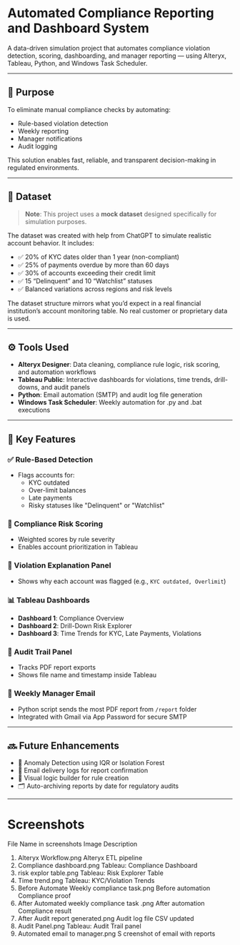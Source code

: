 # Automated Compliance Reporting and Dashboard System

A data-driven simulation project that automates compliance violation detection, scoring, dashboarding, and manager reporting — using Alteryx, Tableau, Python, and Windows Task Scheduler.

---

## 📌 Purpose

To eliminate manual compliance checks by automating:
- Rule-based violation detection
- Weekly reporting
- Manager notifications
- Audit logging

This solution enables fast, reliable, and transparent decision-making in regulated environments.

---

## 📂 Dataset

> **Note**: This project uses a **mock dataset** designed specifically for simulation purposes.

The dataset was created with help from ChatGPT to simulate realistic account behavior. It includes:

- ✅ 20% of KYC dates older than 1 year (non-compliant)
- ✅ 25% of payments overdue by more than 60 days
- ✅ 30% of accounts exceeding their credit limit
- ✅ 15 “Delinquent” and 10 “Watchlist” statuses
- ✅ Balanced variations across regions and risk levels

The dataset structure mirrors what you’d expect in a real financial institution’s account monitoring table. No real customer or proprietary data is used.

---

## ⚙️ Tools Used

- **Alteryx Designer**: Data cleaning, compliance rule logic, risk scoring, and automation workflows
- **Tableau Public**: Interactive dashboards for violations, time trends, drill-downs, and audit panels
- **Python**: Email automation (SMTP) and audit log file generation
- **Windows Task Scheduler**: Weekly automation for .py and .bat executions

---

## 🧠 Key Features

### ✅ Rule-Based Detection
- Flags accounts for:
  - KYC outdated
  - Over-limit balances
  - Late payments
  - Risky statuses like "Delinquent" or "Watchlist"

### 🔢 Compliance Risk Scoring
- Weighted scores by rule severity
- Enables account prioritization in Tableau

### 💬 Violation Explanation Panel
- Shows why each account was flagged (e.g., `KYC outdated, Overlimit`)

### 📊 Tableau Dashboards
- **Dashboard 1**: Compliance Overview
- **Dashboard 2**: Drill-Down Risk Explorer
- **Dashboard 3**: Time Trends for KYC, Late Payments, Violations

### 📂 Audit Trail Panel
- Tracks PDF report exports
- Shows file name and timestamp inside Tableau

### 📧 Weekly Manager Email
- Python script sends the most PDF report from `/report` folder
- Integrated with Gmail via App Password for secure SMTP

---

## 🔜 Future Enhancements

- 📌 Anomaly Detection using IQR or Isolation Forest
- 📩 Email delivery logs for report confirmation
- 🧠 Visual logic builder for rule creation
- 🗂️ Auto-archiving reports by date for regulatory audits

---

# Screenshots 

  File Name in screenshots                                              Image Description
1. Alteryx Workflow.png	                                              Alteryx ETL pipeline
2. Compliance dashboard.png	                                      Tableau: Compliance Dashboard
3. risk explor table.png	                                         Tableau: Risk Explorer Table
4. Time trend.png	                                                Tableau: KYC/Violation Trends
5. Before Automate Weekly compliance task.png	                  Before automation Compliance proof
6. After Automated weekly compliance task .png	                 After automation Compliance result
7. After Audit report generated.png	                                Audit log file CSV updated
8. Audit Panel.png	Tableau:                                            Audit Trail panel
9. Automated email to manager.png	S                               creenshot of email with reports

